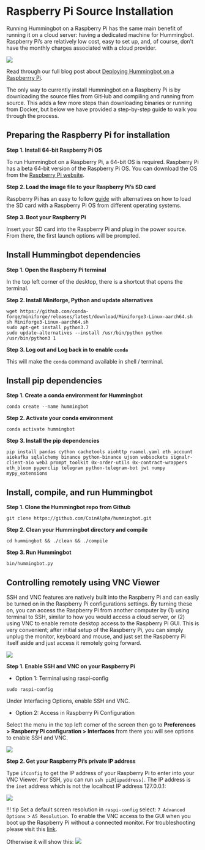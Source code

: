 # Raspberry Pi Source Installation

Running Hummingbot on a Raspberry Pi has the same main benefit of running it on a cloud server: having a dedicated machine for Hummingbot.  Raspberry Pi’s are relatively low cost, easy to set up, and, of course, don’t have the monthly charges associated with a cloud provider.

![](/assets/img/rpi-hummingbot.jpg)

Read through our full blog post about [Deploying Hummingbot on a Raspberrry Pi](https://hummingbot.io/blog/2020-07-deploying-hummingbot-on-a-raspberry-pi/).

The only way to currently install Hummingbot on a Raspberry Pi is by downloading the source files from GitHub and compiling and running from source. This adds a few more steps than downloading binaries or running from Docker, but below we have provided a step-by-step guide to walk you through the process.


## Preparing the Raspberry Pi for installation

**Step 1. Install 64-bit Raspberry Pi OS**

To run Hummingbot on a Raspberry Pi, a 64-bit OS is required. Raspberry Pi has a beta 64-bit version of the Raspberry Pi OS. You can download the OS from the [Raspberry Pi website](https://www.raspberrypi.org/forums/viewtopic.php?f=117&t=275370).

**Step 2. Load the image file to your Raspberry Pi’s SD card**

Raspberry Pi has an easy to follow [guide](https://www.raspberrypi.org/documentation/installation/installing-images/) with alternatives on how to load the SD card with a Raspberry Pi OS from different operating systems.

**Step 3. Boot your Raspberry Pi**

Insert your SD card into the Raspberry Pi and plug in the power source. From there, the first launch options will be prompted.


## Install Hummingbot dependencies

**Step 1. Open the Raspberry Pi terminal**

In the top left corner of the desktop, there is a shortcut that opens the terminal.
 
**Step 2.  Install Miniforge, Python and update alternatives**

```
wget https://github.com/conda-forge/miniforge/releases/latest/download/Miniforge3-Linux-aarch64.sh
sh Miniforge3-Linux-aarch64.sh
sudo apt-get install python3.7
sudo update-alternatives --install /usr/bin/python python /usr/bin/python3 1
```

**Step 3. Log out and Log back in to enable `conda`**

This will make the `conda` command available in shell / terminal.


## Install pip dependencies

**Step 1. Create a conda environment for Hummingbot**

```
conda create --name hummingbot
```

**Step 2. Activate your conda environment**

```
conda activate hummingbot
```

**Step 3. Install the pip dependencies**

```
pip install pandas cython cachetools aiohttp ruamel.yaml eth_account aiokafka sqlalchemy binance python-binance ujson websockets signalr-client-aio web3 prompt_toolkit 0x-order-utils 0x-contract-wrappers eth_bloom pyperclip telegram python-telegram-bot jwt numpy mypy_extensions
```

## Install, compile, and run Hummingbot

**Step 1. Clone the Hummingbot repo from Github**

```
git clone https://github.com/CoinAlpha/hummingbot.git
```
 
**Step 2. Clean your Hummingbot directory and compile**

```
cd hummingbot && ./clean && ./compile
```

**Step 3. Run Hummingbot**

```
bin/hummingbot.py
```

## Controlling remotely using VNC Viewer

SSH and VNC features are natively built into the Raspberry Pi and can easily be turned on in the Raspberry Pi configurations settings. By turning these on, you can access the Raspberry Pi from another computer by (1) using terminal to SSH, similar to how you would access a cloud server, or (2) using VNC to enable remote desktop access to the Raspberry Pi GUI. This is very convenient; after initial setup of the Raspberry Pi, you can simply unplug the monitor, keyboard and mouse, and just set the Raspberry Pi itself aside and just access it remotely going forward.

![](/assets/img/rpi-ssh.jpg)

**Step 1. Enable SSH and VNC on your Raspberry Pi**

- Option 1: Terminal using raspi-config

```
sudo raspi-config
```

Under Interfacing Options, enable SSH and VNC.

- Option 2: Access in Raspberry Pi Configuration

Select the menu in the top left corner of the screen then go to **Preferences > Raspberry Pi configuration > Interfaces** from there you will see options to enable SSH and VNC.

![](/assets/img/rpi-config.jpg)

**Step 2. Get your Raspberry Pi’s private IP address**

Type `ifconfig` to get the IP address of your Raspberry Pi to enter into your VNC Viewer. For SSH, you can run `ssh pi@[ipaddress]`. The IP address is the `inet` address which is not the localhost IP address 127.0.0.1:

![](/assets/img/rpi-private-address.jpg)

!!! tip
    Set a default screen resolution in `raspi-config` select: `7 Advanced Options` > `A5 Resolution`. To enable the VNC access to the GUI when you boot up the Raspberry Pi without a connected monitor. For troubleshooting please visit this [link](https://www.raspberrypi.org/forums/viewtopic.php?t=216737).

Otherwise it will show this: ![](/assets/img/rasp-no-monitor.png)
